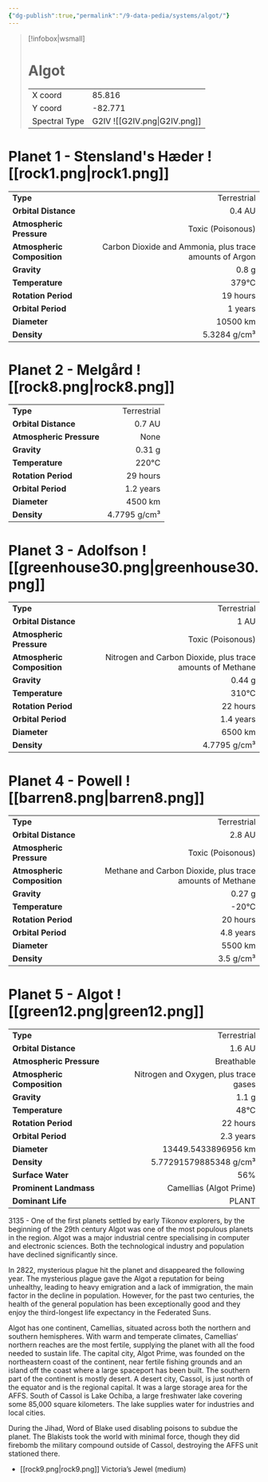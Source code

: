 ```yaml
---
{"dg-publish":true,"permalink":"/9-data-pedia/systems/algot/"}
---
```


> [!infobox|wsmall]
> # Algot
> | | |
> | - | - |
> | X coord | 85.816 |
> | Y coord| -82.771 |
> | Spectral Type | G2IV ![[G2IV.png\|G2IV.png]] |

# Planet 1 - Stensland's Hæder ![[rock1.png\|rock1.png]]
|                             |                           |
| --------------------------- | -------------------------:|
| **Type**                    |             Terrestrial |
| **Orbital Distance**        |   0.4 AU |
| **Atmospheric Pressure**    |       Toxic (Poisonous) |
| **Atmospheric Composition** |      Carbon Dioxide and Ammonia, plus trace amounts of Argon |
| **Gravity**                 |        0.8 g |
| **Temperature**             |    379°C |
| **Rotation Period**         |  19 hours |
| **Orbital Period** | 1 years |
| **Diameter**                |      10500 km | 
| **Density**                 |    5.3284 g/cm³ |





# Planet 2 - Melgård ![[rock8.png\|rock8.png]]
|                             |                           |
| --------------------------- | -------------------------:|
| **Type**                    |             Terrestrial |
| **Orbital Distance**        |   0.7 AU |
| **Atmospheric Pressure**    |       None |
| **Gravity**                 |        0.31 g |
| **Temperature**             |    220°C |
| **Rotation Period**         |  29 hours |
| **Orbital Period** | 1.2 years |
| **Diameter**                |      4500 km | 
| **Density**                 |    4.7795 g/cm³ |





# Planet 3 - Adolfson ![[greenhouse30.png\|greenhouse30.png]]
|                             |                           |
| --------------------------- | -------------------------:|
| **Type**                    |             Terrestrial |
| **Orbital Distance**        |   1 AU |
| **Atmospheric Pressure**    |       Toxic (Poisonous) |
| **Atmospheric Composition** |      Nitrogen and Carbon Dioxide, plus trace amounts of Methane |
| **Gravity**                 |        0.44 g |
| **Temperature**             |    310°C |
| **Rotation Period**         |  22 hours |
| **Orbital Period** | 1.4 years |
| **Diameter**                |      6500 km | 
| **Density**                 |    4.7795 g/cm³ |





# Planet 4 - Powell ![[barren8.png\|barren8.png]]
|                             |                           |
| --------------------------- | -------------------------:|
| **Type**                    |             Terrestrial |
| **Orbital Distance**        |   2.8 AU |
| **Atmospheric Pressure**    |       Toxic (Poisonous) |
| **Atmospheric Composition** |      Methane and Carbon Dioxide, plus trace amounts of Methane |
| **Gravity**                 |        0.27 g |
| **Temperature**             |    -20°C |
| **Rotation Period**         |  20 hours |
| **Orbital Period** | 4.8 years |
| **Diameter**                |      5500 km | 
| **Density**                 |    3.5 g/cm³ |





# Planet 5 - Algot ![[green12.png\|green12.png]]
|                             |                           |
| --------------------------- | -------------------------:|
| **Type**                    |             Terrestrial |
| **Orbital Distance**        |   1.6 AU |
| **Atmospheric Pressure**    |       Breathable |
| **Atmospheric Composition** |      Nitrogen and Oxygen, plus trace gases |
| **Gravity**                 |        1.1 g |
| **Temperature**             |    48°C |
| **Rotation Period**         |  22 hours |
| **Orbital Period** | 2.3 years |
| **Diameter**                |      13449.5433896956 km | 
| **Density**                 |    5.77291579885348 g/cm³ |
| **Surface Water**           |           56% | 
| **Prominent Landmass**      |         Camellias (Algot Prime) | 
| **Dominant Life**           |         PLANT |

3135 - One of the first planets settled by early Tikonov explorers, by the beginning of the 29th century Algot was one of the most populous planets in the region. Algot was a major industrial centre specialising in computer and electronic sciences. Both the technological industry and population have declined significantly since.

In 2822, mysterious plague hit the planet and disappeared the following year. The mysterious plague gave the Algot a reputation for being unhealthy, leading to heavy emigration and a lack of immigration, the main factor in the decline in population. However, for the past two centuries, the health of the general population has been exceptionally good and they enjoy the third-longest life expectancy in the Federated Suns.

Algot has one continent, Camellias, situated across both the northern and southern hemispheres. With warm and temperate climates, Camellias‘ northern reaches are the most fertile, supplying the planet with all the food needed to sustain life. The capital city, Algot Prime, was founded on the northeastern coast of the continent, near fertile fishing grounds and an island off the coast where a large spaceport has been built. The southern part of the continent is mostly desert. A desert city, Cassol, is just north of the equator and is the regional capital. It was a large storage area for the AFFS. South of Cassol is Lake Ochiba, a large freshwater lake covering some 85,000 square kilometers. The lake supplies water for industries and local cities.

During the Jihad, Word of Blake used disabling poisons to subdue the planet. The Blakists took the world with minimal force, though they did firebomb the military compound outside of Cassol, destroying the AFFS unit stationed there.

- [[rock9.png\|rock9.png]] Victoria’s Jewel (medium)

